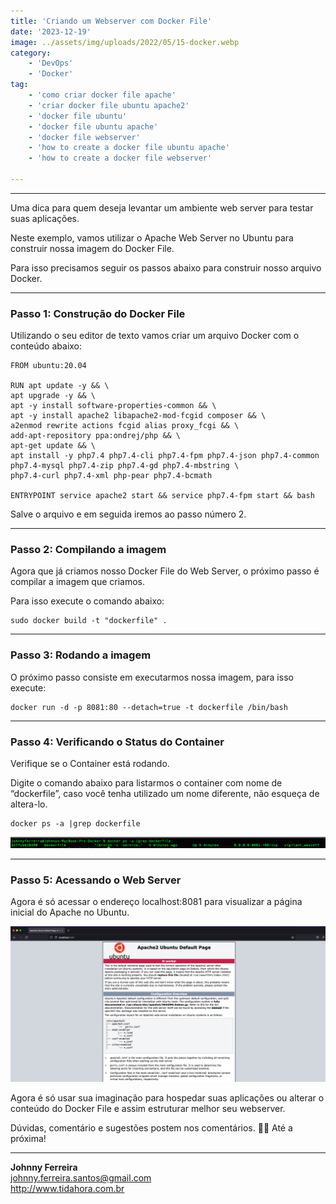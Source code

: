 ```yaml
---
title: 'Criando um Webserver com Docker File'
date: '2023-12-19'
image: ../assets/img/uploads/2022/05/15-docker.webp
category:
    - 'DevOps'
    - 'Docker'
tag:
    - 'como criar docker file apache'
    - 'criar docker file ubuntu apache2'
    - 'docker file ubuntu'
    - 'docker file ubuntu apache'
    - 'docker file webserver'
    - 'how to create a docker file ubuntu apache'
    - 'how to create a docker file webserver'

---
```


- - - - - -

Uma dica para quem deseja levantar um ambiente web server para testar suas aplicações.

Neste exemplo, vamos utilizar o Apache Web Server no Ubuntu para construir nossa imagem do Docker File.

Para isso precisamos seguir os passos abaixo para construir nosso arquivo Docker.

- - - - - -

### Passo 1: Construção do Docker File

Utilizando o seu editor de texto vamos criar um arquivo Docker com o conteúdo abaixo:

```
FROM ubuntu:20.04

RUN apt update -y && \
apt upgrade -y && \
apt -y install software-properties-common && \
apt -y install apache2 libapache2-mod-fcgid composer && \
a2enmod rewrite actions fcgid alias proxy_fcgi && \
add-apt-repository ppa:ondrej/php && \
apt-get update && \
apt install -y php7.4 php7.4-cli php7.4-fpm php7.4-json php7.4-common php7.4-mysql php7.4-zip php7.4-gd php7.4-mbstring \
php7.4-curl php7.4-xml php-pear php7.4-bcmath

ENTRYPOINT service apache2 start && service php7.4-fpm start && bash
```

Salve o arquivo e em seguida iremos ao passo número 2.

- - - - - -

### Passo 2: Compilando a imagem

Agora que já criamos nosso Docker File do Web Server, o próximo passo é compilar a imagem que criamos.

Para isso execute o comando abaixo:

```
sudo docker build -t "dockerfile" .
```

- - - - - -

### Passo 3: Rodando a imagem

O próximo passo consiste em executarmos nossa imagem, para isso execute:

```
docker run -d -p 8081:80 --detach=true -t dockerfile /bin/bash
```

- - - - - -

### Passo 4: Verificando o Status do Container

Verifique se o Container está rodando.

Digite o comando abaixo para listarmos o container com nome de “dockerfile”, caso você tenha utilizado um nome diferente, não esqueça de altera-lo.

```
docker ps -a |grep dockerfile
```

![](../assets/img/uploads/2022/05/docker-ps-a-container-id.png)

- - - - - -

### Passo 5: Acessando o Web Server

Agora é só acessar o endereço localhost:8081 para visualizar a página inicial do Apache no Ubuntu.

![](../assets/img/uploads/2022/05/webserver-dockerfile-ubuntu.png)

Agora é só usar sua imaginação para hospedar suas aplicações ou alterar o conteúdo do Docker File e assim estruturar melhor seu webserver.

Dúvidas, comentário e sugestões postem nos comentários.
👋🏼 Até a próxima!

- - - - - -


**Johnny Ferreira**  
<johnny.ferreira.santos@gmail.com>  
<http://www.tidahora.com.br>